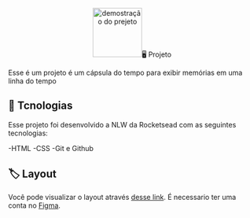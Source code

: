 <p align="center">
  <img src=".github/preview" alt="demostração do prejeto" width="100>
</p>

## 🖥️ Projeto
Esse é um projeto é um cápsula do tempo para exibir memórias em uma linha do tempo

## 🚀 Tcnologias
Esse projeto foi desenvolvido a NLW da Rocketsead com as seguintes tecnologias:

-HTML
-CSS
-Git e Github

## 🏷️ Layout
Você pode visualizar o layout através
[desse link](https://www.figma.com/file/EkYbYlfw1DGJqzI5CXpWqx/C%C3%A1psula-do-tempo-%E2%80%A2-Trilha-Explorer-(Community)?type=design&node-id=306%3A84&t=zOrUZccOdoTC9rGO-1).
É necessario ter uma conta no [Figma](https://www.figma.com).